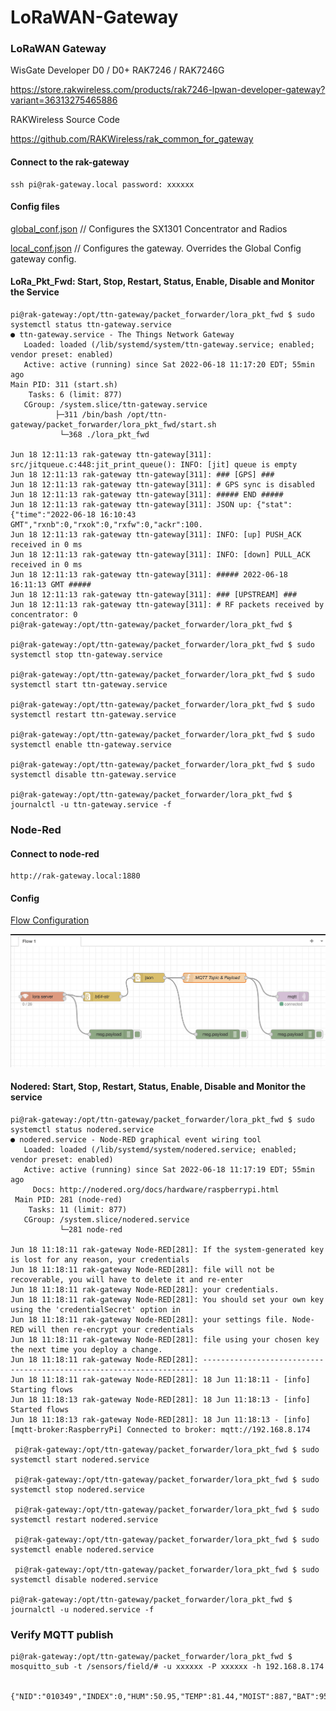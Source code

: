 # LoRaWAN-Gateway
### LoRaWAN Gateway

<p>WisGate Developer D0 / D0+
RAK7246 / RAK7246G

<https://store.rakwireless.com/products/rak7246-lpwan-developer-gateway?variant=36313275465886>

RAKWireless Source Code

<https://github.com/RAKWireless/rak_common_for_gateway>
</p>

#### Connect to the rak-gateway

	ssh pi@rak-gateway.local password: xxxxxx

#### Config files

[global_conf.json](./global_conf.json)   // Configures the SX1301 Concentrator and Radios 

[local_conf.json](./local_conf.json)   // Configures the gateway. Overrides the Global Config gateway config.

#### LoRa_Pkt_Fwd: Start, Stop, Restart, Status, Enable, Disable and Monitor the Service

	pi@rak-gateway:/opt/ttn-gateway/packet_forwarder/lora_pkt_fwd $ sudo systemctl status ttn-gateway.service 
	● ttn-gateway.service - The Things Network Gateway
	   Loaded: loaded (/lib/systemd/system/ttn-gateway.service; enabled; vendor preset: enabled)
	   Active: active (running) since Sat 2022-06-18 11:17:20 EDT; 55min ago
 	Main PID: 311 (start.sh)
	    Tasks: 6 (limit: 877)
	   CGroup: /system.slice/ttn-gateway.service
 	          ├─311 /bin/bash /opt/ttn-gateway/packet_forwarder/lora_pkt_fwd/start.sh
	           └─368 ./lora_pkt_fwd

	Jun 18 12:11:13 rak-gateway ttn-gateway[311]: src/jitqueue.c:448:jit_print_queue(): INFO: [jit] queue is empty
	Jun 18 12:11:13 rak-gateway ttn-gateway[311]: ### [GPS] ###
	Jun 18 12:11:13 rak-gateway ttn-gateway[311]: # GPS sync is disabled
	Jun 18 12:11:13 rak-gateway ttn-gateway[311]: ##### END #####
	Jun 18 12:11:13 rak-gateway ttn-gateway[311]: JSON up: {"stat":{"time":"2022-06-18 16:10:43 GMT","rxnb":0,"rxok":0,"rxfw":0,"ackr":100.
	Jun 18 12:11:13 rak-gateway ttn-gateway[311]: INFO: [up] PUSH_ACK received in 0 ms
	Jun 18 12:11:13 rak-gateway ttn-gateway[311]: INFO: [down] PULL_ACK received in 0 ms
	Jun 18 12:11:13 rak-gateway ttn-gateway[311]: ##### 2022-06-18 16:11:13 GMT #####
	Jun 18 12:11:13 rak-gateway ttn-gateway[311]: ### [UPSTREAM] ###
	Jun 18 12:11:13 rak-gateway ttn-gateway[311]: # RF packets received by concentrator: 0
	pi@rak-gateway:/opt/ttn-gateway/packet_forwarder/lora_pkt_fwd $
	
	pi@rak-gateway:/opt/ttn-gateway/packet_forwarder/lora_pkt_fwd $ sudo systemctl stop ttn-gateway.service
	
	pi@rak-gateway:/opt/ttn-gateway/packet_forwarder/lora_pkt_fwd $ sudo systemctl start ttn-gateway.service

	pi@rak-gateway:/opt/ttn-gateway/packet_forwarder/lora_pkt_fwd $ sudo systemctl restart ttn-gateway.service

	pi@rak-gateway:/opt/ttn-gateway/packet_forwarder/lora_pkt_fwd $ sudo systemctl enable ttn-gateway.service

	pi@rak-gateway:/opt/ttn-gateway/packet_forwarder/lora_pkt_fwd $ sudo systemctl disable ttn-gateway.service

	pi@rak-gateway:/opt/ttn-gateway/packet_forwarder/lora_pkt_fwd $ journalctl -u ttn-gateway.service -f

	

### Node-Red

#### Connect to node-red

	http://rak-gateway.local:1880

#### Config

[Flow Configuration](./flows.json)

![Flow Diagram](./Node-Red-Flow.png)

#### Nodered: Start, Stop, Restart, Status, Enable, Disable and Monitor the service


	pi@rak-gateway:/opt/ttn-gateway/packet_forwarder/lora_pkt_fwd $ sudo systemctl status nodered.service 
	● nodered.service - Node-RED graphical event wiring tool
	   Loaded: loaded (/lib/systemd/system/nodered.service; enabled; vendor preset: enabled)
	   Active: active (running) since Sat 2022-06-18 11:17:19 EDT; 55min ago
	     Docs: http://nodered.org/docs/hardware/raspberrypi.html
	 Main PID: 281 (node-red)
	    Tasks: 11 (limit: 877)
	   CGroup: /system.slice/nodered.service
	           └─281 node-red

	Jun 18 11:18:11 rak-gateway Node-RED[281]: If the system-generated key is lost for any reason, your credentials
	Jun 18 11:18:11 rak-gateway Node-RED[281]: file will not be recoverable, you will have to delete it and re-enter
	Jun 18 11:18:11 rak-gateway Node-RED[281]: your credentials.
	Jun 18 11:18:11 rak-gateway Node-RED[281]: You should set your own key using the 'credentialSecret' option in
	Jun 18 11:18:11 rak-gateway Node-RED[281]: your settings file. Node-RED will then re-encrypt your credentials
	Jun 18 11:18:11 rak-gateway Node-RED[281]: file using your chosen key the next time you deploy a change.
	Jun 18 11:18:11 rak-gateway Node-RED[281]: ---------------------------------------------------------------------
	Jun 18 11:18:11 rak-gateway Node-RED[281]: 18 Jun 11:18:11 - [info] Starting flows
	Jun 18 11:18:13 rak-gateway Node-RED[281]: 18 Jun 11:18:13 - [info] Started flows
	Jun 18 11:18:13 rak-gateway Node-RED[281]: 18 Jun 11:18:13 - [info] [mqtt-broker:RaspberryPi] Connected to broker: mqtt://192.168.8.174

	 pi@rak-gateway:/opt/ttn-gateway/packet_forwarder/lora_pkt_fwd $ sudo systemctl start nodered.service

	 pi@rak-gateway:/opt/ttn-gateway/packet_forwarder/lora_pkt_fwd $ sudo systemctl stop nodered.service

	 pi@rak-gateway:/opt/ttn-gateway/packet_forwarder/lora_pkt_fwd $ sudo systemctl restart nodered.service

	 pi@rak-gateway:/opt/ttn-gateway/packet_forwarder/lora_pkt_fwd $ sudo systemctl enable nodered.service

	 pi@rak-gateway:/opt/ttn-gateway/packet_forwarder/lora_pkt_fwd $ sudo systemctl disable nodered.service

	pi@rak-gateway:/opt/ttn-gateway/packet_forwarder/lora_pkt_fwd $ journalctl -u nodered.service -f




### Verify MQTT publish

	pi@rak-gateway:/opt/ttn-gateway/packet_forwarder/lora_pkt_fwd $ mosquitto_sub -t /sensors/field/# -u xxxxxx -P xxxxxx -h 192.168.8.174


	{"NID":"010349","INDEX":0,"HUM":50.95,"TEMP":81.44,"MOIST":887,"BAT":953,"TMST":782566940}

